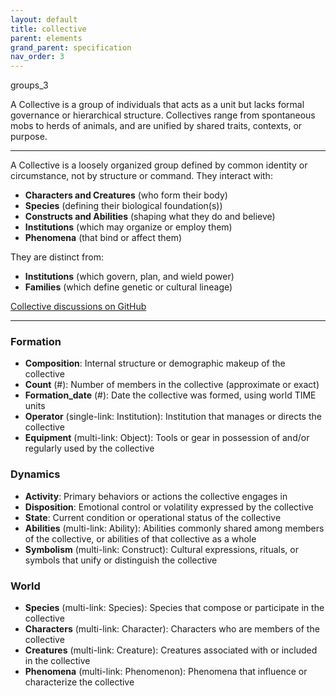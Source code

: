 ```yaml
---
layout: default
title: collective
parent: elements
grand_parent: specification
nav_order: 3
---
```


<span class="material-symbols-outlined">groups_3</span>

A Collective is a group of individuals that acts as a unit but lacks formal governance or hierarchical structure. Collectives range from spontaneous mobs to herds of animals, and are unified by shared traits, contexts, or purpose. 


--- 

A Collective is a loosely organized group defined by common identity or circumstance, not by structure or command. They interact with:

- **Characters and Creatures** (who form their body)
- **Species** (defining their biological foundation(s))
- **Constructs and Abilities** (shaping what they do and believe)
- **Institutions** (which may organize or employ them)
- **Phenomena** (that bind or affect them)

They are distinct from:

- **Institutions** (which govern, plan, and wield power)
- **Families** (which define genetic or cultural lineage)

[Collective discussions on GitHub](https://github.com/OnlyWorlds/OnlyWorlds/discussions/categories/collective)

---
### Formation
- **Composition**: Internal structure or demographic makeup of the collective
- **Count** (#): Number of members in the collective (approximate or exact)
- **Formation_date** (#): Date the collective was formed, using world TIME units
- **Operator** (single-link: Institution): Institution that manages or directs the collective
- **Equipment** (multi-link: Object): Tools or gear in possession of and/or regularly used by the collective

### Dynamics
- **Activity**: Primary behaviors or actions the collective engages in
- **Disposition**: Emotional control or volatility expressed by the collective
- **State**: Current condition or operational status of the collective
- **Abilities** (multi-link: Ability): Abilities commonly shared among members of the collective, or abilities of that collective as a whole
- **Symbolism** (multi-link: Construct): Cultural expressions, rituals, or symbols that unify or distinguish the collective

### World
- **Species** (multi-link: Species): Species that compose or participate in the collective
- **Characters** (multi-link: Character): Characters who are members of the collective
- **Creatures** (multi-link: Creature): Creatures associated with or included in the collective
- **Phenomena** (multi-link: Phenomenon): Phenomena that influence or characterize the collective


